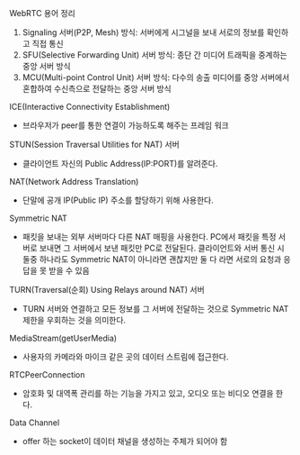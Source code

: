 WebRTC 용어 정리

1. Signaling 서버(P2P, Mesh) 방식: 서버에게 시그널을 보내 서로의 정보를 확인하고 직접 통신
2. SFU(Selective Forwarding Unit) 서버 방식: 종단 간 미디어 트래픽을 중계하는 중앙 서버 방식
3. MCU(Multi-point Control Unit) 서버 방식: 다수의 송출 미디어를 중앙 서버에서 혼합하여 수신측으로 전달하는 중앙 서버 방식

ICE(Interactive Connectivity Establishment)

- 브라우저가 peer를 통한 연결이 가능하도록 해주는 프레임 워크

STUN(Session Traversal Utilities for NAT) 서버

- 클라이언트 자신의 Public Address(IP:PORT)를 알려준다.

NAT(Network Address Translation)

- 단말에 공개 IP(Public IP) 주소를 할당하기 위해 사용한다.

Symmetric NAT

- 패킷을 보내는 외부 서버마다 다른 NAT 매핑을 사용한다. PC에서 패킷을 특정 서버로 보내면 그 서버에서 보낸 패킷만 PC로 전달된다.
클라이언트와 서버 통신 시 둘중 하나라도 Symmetric NAT이 아니라면 괜찮지만 둘 다 라면 서로의 요청과 응답을 못 받을 수 있음


TURN(Traversal(순회) Using Relays around NAT) 서버

- TURN 서버와 연결하고 모든 정보를 그 서버에 전달하는 것으로 Symmetric NAT 제한을 우회하는 것을 의미한다.

MediaStream(getUserMedia)

- 사용자의 카메라와 마이크 같은 곳의 데이터 스트림에 접근한다.

RTCPeerConnection

- 암호화 및 대역폭 관리를 하는 기능을 가지고 있고, 오디오 또는 비디오 연결을 한다.

Data Channel

- offer 하는 socket이 데이터 채널을 생성하는 주체가 되어야 함

